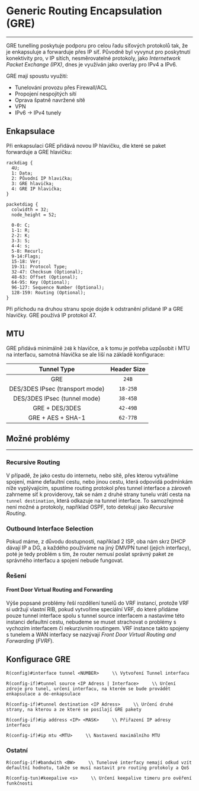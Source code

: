 # Generic Routing Encapsulation (GRE)
---

GRE tunelling poskytuje podporu pro celou řadu síťových protokolů tak, že je enkapsuluje a forwarduje přes IP síť.
Původně byl vyvynut pro poskytnutí konektivity pro, v IP sítích, nesměrovatelné protokoly, jako *Internetwork Packet Exchange (IPX)*, dnes je využíván jako overlay pro IPv4 a IPv6.

GRE mají spoustu využití:
- Tunelování provozu přes Firewall/ACL
- Propojení nespojitých sítí
- Oprava špatně navržené sítě
- VPN
- IPv6 -> IPv4 tunely

## Enkapsulace

Při enkapsulaci GRE přidává novou IP hlavičku, dle které se paket forwarduje a GRE hlavičku:

```rackdiag
rackdiag {
  4U;
  1: Data;
  2: Původní IP hlavička;
  3: GRE hlavička;
  4: GRE IP hlavička;
}
```

```packetdiag
packetdiag {
  colwidth = 32;
  node_height = 52;

  0-0: C;
  1-1: R;
  2-2: K;
  3-3: S;
  4-4: s;
  5-8: Recurl;
  9-14:Flags;
  15-18: Ver;
  19-31: Protocol Type;
  32-47: Checksum (Optional);
  48-63: Offset (Optional);
  64-95: Key (Optional);
  96-127: Sequence Number (Optional);
  128-159: Routing (Optional);
}
```
Při příchodu na druhou stranu spoje dojde k odstranění přidané IP a GRE hlavičky.
GRE používá IP protokol 47.

## MTU

GRE přidává minimálně `24B` k hlavičce, a k tomu je potřeba uzpůsobit i MTU na interfacu, samotná hlavička se ale liší na základě konfigurace:

|Tunnel Type|Header Size|
|:-:|:-:|
|GRE|`24B`|
|DES/3DES IPsec (transport mode)|`18-25B`|
|DES/3DES IPsec (tunnel mode)|`38-45B`|
|GRE + DES/3DES|`42-49B`|
|GRE + AES + SHA-1|`62-77B`|

## Možné problémy
---

### Recursive Routing

V případě, že jako cestu do internetu, nebo sítě, přes kterou vytváříme spojení, máme defaultní cestu, nebo jinou cestu, která odpovídá podmínkám níže vyplývajícím, spustíme routing protokol přes tunnel interface a zároveň zahrneme síť k providerovy, tak se nám z druhé strany tunelu vrátí cesta na `tunnel destination`, která odkazuje na tunnel interface.
To samozřejmně není možné a protokoly, například OSPF, toto detekují jako *Recursive Routing*.

### Outbound Interface Selection

Pokud máme, z důvodu dostupnosti, například 2 ISP, oba nám skrz DHCP dávají IP a DG, a každého používáme na jiný DMVPN tunel (jejich interfacy), poté je tedy problém s tím, že router nemusí poslat správný paket ze správného interfacu a spojení nebude fungovat.

### Řešení

#### Front Door Virtual Routing and Forwarding

Výše popsané problémy řeší rozdělení tunelů do VRF instancí, protože VRF si udržují vlastní RIB, pokud vytvoříme speciální VRF, do které přidáme pouze tunnel interface spolu s tunnel source interfacem a nastavíme této instanci defaultní cestu, nebudeme se muset strachovat o problémy s vychozím interfacem či rekurzivním routingem.
VRF instance takto spojeny s tunelem a WAN interfacy se nazývají *Front Door Virtual Routing and Forwarding* (*FVRF*).

## Konfigurace GRE

```
R(config)#interface tunnel <NUMBER>     \\ Vytvoření Tunnel interfacu
```

```
R(config-if)#tunnel source <IP Adress | Interface>     \\ Určení zdroje pro tunel, určení interfacu, na kterém se bude provádět enkapsulace a de-enkapsulace
```

```
R(config-if)#tunnel destination <IP Adress>     \\ Určení druhé strany, na kterou a ze které se posílají GRE pakety
```

```
R(config-if)#ip address <IP> <MASK>     \\ Přiřazení IP adresy interfacu
```

```
R(config-if)#ip mtu <MTU>     \\ Nastavení maximálního MTU
```

### Ostatní

```
R(config-if)#bandwith <BW>     \\ Tunelové interfacy nemají odkud vzít defaultní hodnotu, takže se musí nastavit pro routing protokoly a QoS
```

```
R(config-tun)#keepalive <s>     \\ Určení keepalive timeru pro ověření funkčnosti
```